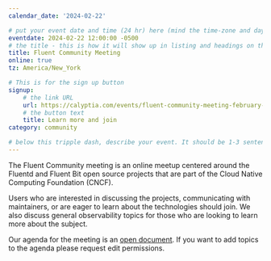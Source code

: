 ```yaml
---
calendar_date: '2024-02-22'

# put your event date and time (24 hr) here (mind the time-zone and daylight saving time!):
eventdate: 2024-02-22 12:00:00 -0500
# the title - this is how it will show up in listing and headings on the site:
title: Fluent Community Meeting
online: true
tz: America/New_York

# This is for the sign up button
signup:
    # the link URL
    url: https://calyptia.com/events/fluent-community-meeting-february-22-2024
    # the button text
    title: Learn more and join
category: community

# below this tripple dash, describe your event. It should be 1-3 sentences
---
```


The Fluent Community meeting is an online meetup centered around the Fluentd and Fluent Bit open source projects that are part of the Cloud Native Computing Foundation (CNCF).

Users who are interested in discussing the projects, communicating with maintainers, or are eager to learn about the technologies should join. We also discuss general observability topics for those who are looking to learn more about the subject.

Our agenda for the meeting is an [open document](https://docs.google.com/document/d/1vJvsn8E0SanLO1R0X3RC1qTw0XQK_7q75sZ8IbWAu-g/edit). If you want to add topics to the agenda please request edit permissions.


